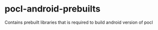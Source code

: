 pocl-android-prebuilts
======================

Contains prebuilt libraries that is required to build android version of pocl
